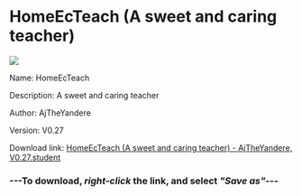 # HomeEcTeach (A sweet and caring teacher)

<img src = "https://raw.githubusercontent.com/Arbiter1223/Koukou-Gurashi-Custom-Students/master/Students/Files/HomeEcTeach%20(A%20sweet%20and%20caring%20teacher).png">

Name: HomeEcTeach

Description: A sweet and caring teacher

Author: AjTheYandere

Version: V0.27

Download link: <a href="https://raw.githubusercontent.com/Arbiter1223/Koukou-Gurashi-Custom-Students/master/Students/Files/HomeEcTeach%20(A%20sweet%20and%20caring%20teacher)%20-%20AjTheYandere%2C%20V0.27.student">HomeEcTeach (A sweet and caring teacher) - AjTheYandere, V0.27.student</a>

### ---**To download, _right-click_ the link, and select _"Save as"_**---
